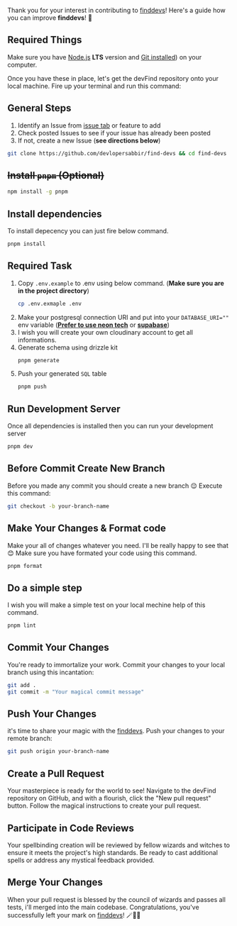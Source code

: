 Thank you for your interest in contributing to [finddevs](https://finddevs.vercel.app/)! Here's a guide how you can improve **finddevs**! 🚀

## **Required Things**

Make sure you have [Node.js](https://nodejs.org/en/download) **LTS** version and [Git installed](https://git-scm.com/downloads)) on your computer.

Once you have these in place, let's get the devFind repository onto your local machine. Fire up your terminal and run this command:

## **General Steps**

1.  Identify an Issue from [issue tab](https://github.com/devlopersabbir/find-devs) or feature to add
2.  Check posted Issues to see if your issue has already been posted
3.  If not, create a new Issue (**see directions below**)

```bash
git clone https://github.com/devlopersabbir/find-devs && cd find-devs
```

## **<del>Install `pnpm` (Optional)</del>**

```bash
npm install -g pnpm
```

## **Install dependencies**

To install depecency you can just fire below command.

```bash
pnpm install
```

## **Required Task**

1. Copy `.env.example` to .env using below command. (**Make sure you are in the project directory**)
   ```bash
   cp .env.exmaple .env
   ```
2. Make your postgresql connection URI and put into your `DATABASE_URI=""`
   env variable (**[Prefer to use neon tech](https://neon.tech)** or **[supabase](https://supabase.com)**)
3. I wish you will create your own cloudinary account to get all informations.
4. Generate schema using drizzle kit
   ```bash
   pnpm generate
   ```
5. Push your generated `SQL` table
   ```bash
   pnpm push
   ```

## **Run Development Server**

Once all dependencies is installed then you can run your development server

```bash
pnpm dev
```

## **Before Commit Create New Branch**

Before you made any commit you should create a new branch 😌
Execute this command:

```bash
git checkout -b your-branch-name
```

## **Make Your Changes & Format code**

Make your all of changes whatever you need. I'll be really happy to see that 😊
Make sure you have formated your code using this command.

```bash
pnpm format
```

## **Do a simple step**

I wish you will make a simple test on your local mechine help of this command.

```bash
pnpm lint
```

## **Commit Your Changes**

You're ready to immortalize your work. Commit your changes to your local branch using this incantation:

```bash
git add .
git commit -m "Your magical commit message"
```

## **Push Your Changes**

it's time to share your magic with the [finddevs](https://finddevs.vercel.app/). Push your changes to your remote branch:

```bash
git push origin your-branch-name
```

## **Create a Pull Request**

Your masterpiece is ready for the world to see! Navigate to the devFind repository on GitHub, and with a flourish, click the "New pull request" button. Follow the magical instructions to create your pull request.

## **Participate in Code Reviews**

Your spellbinding creation will be reviewed by fellow wizards and witches to ensure it meets the project's high standards. Be ready to cast additional spells or address any mystical feedback provided.

## **Merge Your Changes**

When your pull request is blessed by the council of wizards and passes all tests, i'll merged into the main codebase. Congratulations, you've successfully left your mark on [finddevs](https://finddevs.vercel.app)! 🪄🔮✨
